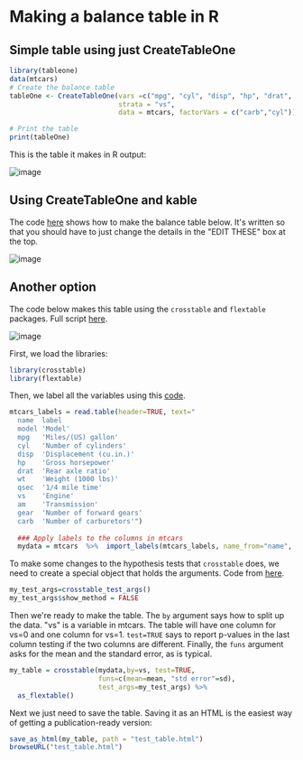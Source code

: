 # Making a balance table in R # 

## Simple table using just CreateTableOne ## 

```r
library(tableone)
data(mtcars)
# Create the balance table
tableOne <- CreateTableOne(vars =c("mpg", "cyl", "disp", "hp", "drat", "wt", "qsec", "vs", "carb"), 
                           strata = "vs", 
                           data = mtcars, factorVars = c("carb","cyl"))

# Print the table
print(tableOne)
```
This is the table it makes in R output:

![image](https://github.com/pithymaxim/teaching/assets/6835110/c0d1cc4d-8f56-46ac-b026-17517ad70ae8)


## Using CreateTableOne and kable ##

The code [here](https://github.com/pithymaxim/teaching/blob/main/Rscraps/balance_table/balance_table_kable.r) shows how to make the balance table below. It's written so that you should have to just change the details in the "EDIT THESE" box at the top.

![image](https://github.com/pithymaxim/teaching/assets/6835110/35b60029-23c3-4971-9f16-cc57ac81807b)




## Another option ## 
The code below makes this table using the `crosstable` and `flextable` packages. Full script [here](https://github.com/pithymaxim/teaching/blob/main/Rscraps/balance_table/balance_table_example.r).

![image](https://user-images.githubusercontent.com/6835110/234989855-e004f29d-f8c2-444b-99e3-ec1eec1bd255.png)

First, we load the libraries:
```r
library(crosstable)
library(flextable)
```
Then, we label all the variables using this [code](https://cran.r-project.org/web/packages/crosstable/vignettes/crosstable.html).

```r
mtcars_labels = read.table(header=TRUE, text="
  name  label
  model 'Model'
  mpg   'Miles/(US) gallon'
  cyl   'Number of cylinders'
  disp  'Displacement (cu.in.)'
  hp    'Gross horsepower'
  drat  'Rear axle ratio'
  wt    'Weight (1000 lbs)'
  qsec  '1/4 mile time'
  vs    'Engine'
  am    'Transmission'
  gear  'Number of forward gears'
  carb  'Number of carburetors'")
  
  ### Apply labels to the columns in mtcars
  mydata = mtcars  %>%  import_labels(mtcars_labels, name_from="name", label_from="label")
  ```
To make some changes to the hypothesis tests that `crosstable` does, we need to create a special object that holds the arguments. Code from [here](https://rdrr.io/cran/crosstable/man/crosstable_test_args.html).
```r
my_test_args=crosstable_test_args()
my_test_args$show_method = FALSE
```
Then we're ready to make the table. The `by` argument says how to split up the data. "vs" is a variable in mtcars. The table will have one column for vs=0 and one column for vs=1. `test=TRUE` says to report p-values in the last column testing if the two columns are different. Finally, the `funs` argument asks for the mean and the standard error, as is typical.
```r
my_table = crosstable(mydata,by=vs, test=TRUE, 
                      funs=c(mean=mean, "std error"=sd),
                      test_args=my_test_args) %>% 
  as_flextable()
```
Next we just need to save the table. Saving it as an HTML is the easiest way of getting a publication-ready version:
```r 
save_as_html(my_table, path = "test_table.html")
browseURL("test_table.html")
```



